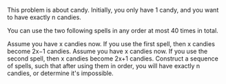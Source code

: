 This problem is about candy. Initially, you only have 1
 candy, and you want to have exactly n
 candies.

You can use the two following spells in any order at most 40
 times in total.

Assume you have x
 candies now. If you use the first spell, then x
 candies become 2x−1
 candies.
Assume you have x
 candies now. If you use the second spell, then x
 candies become 2x+1
 candies.
Construct a sequence of spells, such that after using them in order, you will have exactly n
 candies, or determine it's impossible.

